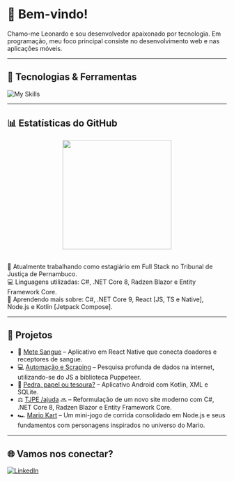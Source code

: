 # 👋 Bem-vindo!

Chamo-me Leonardo e sou desenvolvedor apaixonado por tecnologia. Em programação, meu foco principal consiste no desenvolvimento web e nas aplicações móveis.

---

## 🚀 Tecnologias & Ferramentas

![My Skills](https://skillicons.dev/icons?i=cs,dotnet,js,ts,react,nodejs,html,css,git,github,kotlin,androidstudio,vscode,figma)

---

## 📊 Estatísticas do GitHub

<p align="center">
  <img src="https://github-readme-stats.vercel.app/api/top-langs/?username=leonardolopesb&layout=compact&langs_count=8&theme=tokyonight" height="250" />
</p>

<br/>
🎯 Atualmente trabalhando como estagiário em Full Stack no Tribunal de Justiça de Pernambuco.
<br/>
💻 Linguagens utilizadas: C#, .NET Core 8, Radzen Blazor e Entity Framework Core.
<br/>
📘 Aprendendo mais sobre: C#, .NET Core 9, React [JS, TS e Native], Node.js e Kotlin [Jetpack Compose].

---

## 📌 Projetos

- 🔗 [Mete Sangue](https://github.com/Mete-Sangue) – Aplicativo em React Native que conecta doadores e receptores de sangue.
- 💻 [Automação e Scraping](https://github.com/leonardolopesb/scraper_BGC) – Pesquisa profunda de dados na internet, utilizando-se do JS a biblioteca Puppeteer.
- 📱 [Pedra, papel ou tesoura?](https://github.com/leonardolopesb/JokenPo) – Aplicativo Android com Kotlin, XML e SQLite.
- ⚖️ [TJPE /ajuda](https://www.tjpe.jus.br/ajuda/) 🔜 – Reformulação de um novo site moderno com C#, .NET Core 8, Radzen Blazor e Entity Framework Core.
- 🏎️ [Mario Kart](https://github.com/leonardolopesb/Mario-Kart-DIO) – Um mini-jogo de corrida consolidado em Node.js e seus fundamentos com personagens inspirados no universo do Mario.

---

## 🌐 Vamos nos conectar?

[![LinkedIn](https://img.shields.io/badge/LinkedIn-0A66C2?style=for-the-badge&logo=linkedin&logoColor=white)](https://www.linkedin.com/in/leonardolopesb/)  
